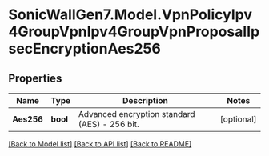 # SonicWallGen7.Model.VpnPolicyIpv4GroupVpnIpv4GroupVpnProposalIpsecEncryptionAes256

## Properties

Name | Type | Description | Notes
------------ | ------------- | ------------- | -------------
**Aes256** | **bool** | Advanced encryption standard (AES) - 256 bit. | [optional] 

[[Back to Model list]](../README.md#documentation-for-models) [[Back to API list]](../README.md#documentation-for-api-endpoints) [[Back to README]](../README.md)

